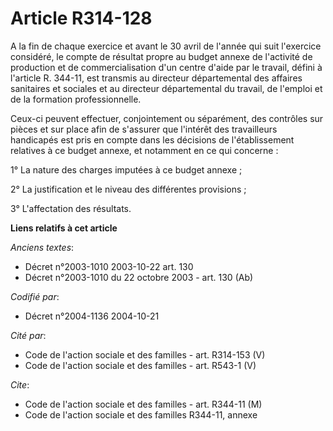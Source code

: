 # Article R314-128

A la fin de chaque exercice et avant le 30 avril de l'année qui suit l'exercice considéré, le compte de résultat propre au
budget annexe de l'activité de production et de commercialisation d'un centre d'aide par le travail, défini à l'article R.
344-11, est transmis au directeur départemental des affaires sanitaires et sociales et au directeur départemental du travail,
de l'emploi et de la formation professionnelle.

Ceux-ci peuvent effectuer, conjointement ou séparément, des contrôles sur pièces et sur place afin de s'assurer que l'intérêt
des travailleurs handicapés est pris en compte dans les décisions de l'établissement relatives à ce budget annexe, et
notamment en ce qui concerne :

1° La nature des charges imputées à ce budget annexe  ;

2° La justification et le niveau des différentes provisions ;

3° L'affectation des résultats.

**Liens relatifs à cet article**

_Anciens textes_:

  - Décret n°2003-1010 2003-10-22 art. 130
  - Décret n°2003-1010 du 22 octobre 2003 - art. 130 (Ab)

_Codifié par_:

  - Décret n°2004-1136 2004-10-21

_Cité par_:

  - Code de l'action sociale et des familles - art. R314-153 (V)
  - Code de l'action sociale et des familles - art. R543-1 (V)

_Cite_:

  - Code de l'action sociale et des familles - art. R344-11 (M)
  - Code de l'action sociale et des familles R344-11, annexe
